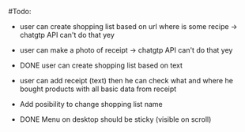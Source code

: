 #Todo:
- user can create shopping list based on url where is some recipe -> chatgtp API can't do that yey
- user can make a photo of receipt -> chatgtp API can't do that yey

- DONE user can create shopping list based on text
- user can add receipt (text) then he can check what and where he bought products with all basic data from receipt
- Add posibility to change shopping list name
- DONE Menu on desktop should be sticky (visible on scroll)